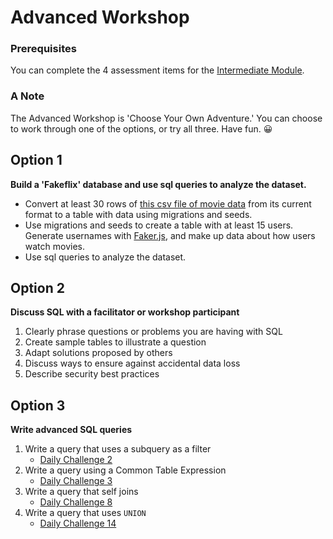 # Advanced Workshop

### Prerequisites
You can complete the 4 assessment items for the [Intermediate Module](./01-Intermediate.md).

### A Note 
The Advanced Workshop is 'Choose Your Own Adventure.' You can choose to work through one of the options, or try all three. Have fun. 😀

## Option 1 
**Build a 'Fakeflix' database and use sql queries to analyze the dataset.**
* Convert at least 30 rows of [this csv file of movie data](https://perso.telecom-paristech.fr/eagan/class/igr204/data/film.csv) from its current format to a table with data using migrations and seeds. 
* Use migrations and seeds to create a table with at least 15 users. Generate usernames with [Faker.js](https://cdn.rawgit.com/Marak/faker.js/master/examples/browser/index.html), and make up data about how users watch movies. 
* Use sql queries to analyze the dataset. 

## Option 2 
**Discuss SQL with a facilitator or workshop participant**
1. Clearly phrase questions or problems you are having with SQL
1. Create sample tables to illustrate a question
1. Adapt solutions proposed by others
1. Discuss ways to ensure against accidental data loss
1. Describe security best practices

## Option 3 
**Write advanced SQL queries**
1. Write a query that uses a subquery as a filter 
    * [Daily Challenge 2](https://www.sqlprep.com/sc_dailychallenge/daily-challenge-2/)
1. Write a query using a Common Table Expression 
    * [Daily Challenge 3](https://www.sqlprep.com/sc_dailychallenge/daily-challenge-3/)
1. Write a query that self joins
    * [Daily Challenge 8](https://www.sqlprep.com/sc_dailychallenge/daily-challenge-8/)
1. Write a query that uses `UNION`
    * [Daily Challenge 14](https://www.sqlprep.com/sc_dailychallenge/daily-challenge-14/)